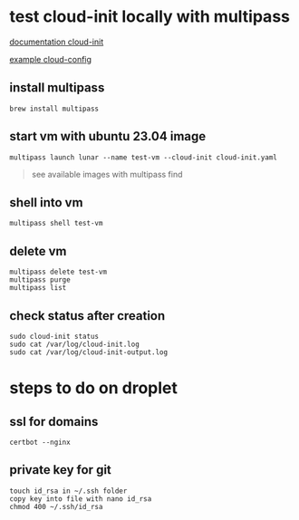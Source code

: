 # test cloud-init locally with multipass

[documentation cloud-init](https://multipass.run/docs/create-an-instance#heading--create-an-instance-with-a-specific-image)

[example cloud-config](https://github.com/ecoinomist/cloud-init-config-docker-letsencrypt-nginx/blob/master/cloud-config.yml)

## install multipass

```
brew install multipass
```

## start vm with ubuntu 23.04 image

```
multipass launch lunar --name test-vm --cloud-init cloud-init.yaml
```

> see available images with multipass find

## shell into vm

```
multipass shell test-vm
```

## delete vm

```
multipass delete test-vm
multipass purge
multipass list
```

## check status after creation

```
sudo cloud-init status
sudo cat /var/log/cloud-init.log
sudo cat /var/log/cloud-init-output.log

```

# steps to do on droplet

## ssl for domains

```
certbot --nginx
```

## private key for git

```
touch id_rsa in ~/.ssh folder
copy key into file with nano id_rsa
chmod 400 ~/.ssh/id_rsa
```
